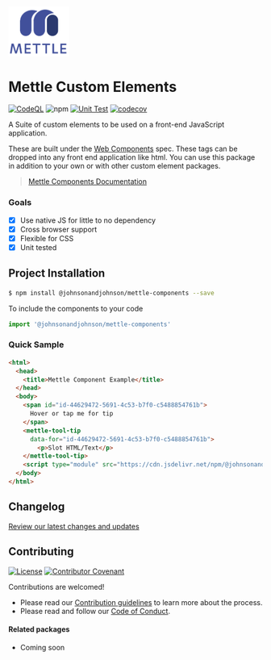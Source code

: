 <img src="./mettle-logo.png" alt="Mettle Logo" width="120"/>

# Mettle Custom Elements

[![CodeQL](https://github.com/johnsonandjohnson/mettle-components/actions/workflows/codeql-analysis.yml/badge.svg?branch=main&event=push)](https://github.com/johnsonandjohnson/mettle-components/actions/workflows/codeql-analysis.yml)
![npm](https://img.shields.io/npm/v/@johnsonandjohnson/mettle-components?color=41%20170%2070&label=NPM%20Package&logo=npm)
[![Unit Test](https://github.com/johnsonandjohnson/mettle-components/actions/workflows/unit-test.yml/badge.svg?branch=main&event=push)](https://github.com/johnsonandjohnson/mettle-components/actions/workflows/unit-test.yml)
[![codecov](https://codecov.io/gh/johnsonandjohnson/mettle-components/branch/main/graph/badge.svg?token=UTNVOBVM4G)](https://codecov.io/gh/johnsonandjohnson/mettle-components)

A Suite of custom elements to be used on a front-end JavaScript application.

These are built under the [Web Components](https://developer.mozilla.org/en-US/docs/Web/Web_Components) spec.  These tags can be dropped into any front end application like html. You can use this package in addition to your own or with other custom element packages.

> [Mettle Components Documentation](https://johnsonandjohnson.github.io/mettle-components/?path=/docs/welcome-introduction--page)

### Goals

- [x] Use native JS for little to no dependency
- [x] Cross browser support
- [x] Flexible for CSS
- [x] Unit tested

## Project Installation

```sh
$ npm install @johnsonandjohnson/mettle-components --save
```

To include the components to your code

```js
import '@johnsonandjohnson/mettle-components'
```

### Quick Sample

```html
<html>
  <head>
    <title>Mettle Component Example</title>
  </head>
  <body>
    <span id="id-44629472-5691-4c53-b7f0-c5488854761b">
      Hover or tap me for tip
    </span>
    <mettle-tool-tip
      data-for="id-44629472-5691-4c53-b7f0-c5488854761b">
        <p>Slot HTML/Text</p>
    </mettle-tool-tip>
    <script type="module" src="https://cdn.jsdelivr.net/npm/@johnsonandjohnson/mettle-components/index.js"></script>
  </body>
</html>
```
## Changelog

[Review our latest changes and updates](CHANGELOG.md)

## Contributing

[![License](https://img.shields.io/badge/License-Apache_2.0-blue.svg)](LICENSE)
[![Contributor Covenant](https://img.shields.io/badge/Contributor%20Covenant-2.1-4baaaa.svg)](CODE_OF_CONDUCT.md)


Contributions are welcomed!  

- Please read our [Contribution guidelines](CONTRIBUTING.md) to learn more about the process.
- Please read and follow our [Code of Conduct](CODE_OF_CONDUCT.md).

#### Related packages

- Coming soon
